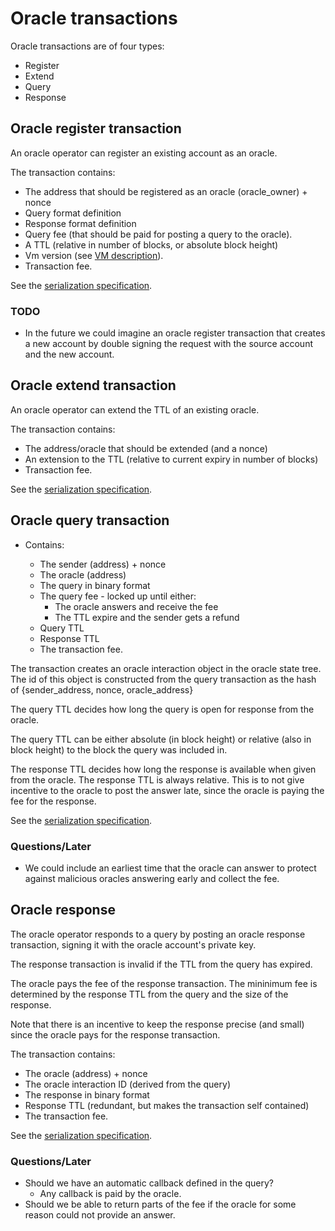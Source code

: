 # Oracle transactions

Oracle transactions are of four types:

- Register
- Extend
- Query
- Response

## Oracle register transaction

An oracle operator can register an existing account as an oracle.

The transaction contains:

- The address that should be registered as an oracle (oracle_owner) + nonce
- Query format definition
- Response format definition
- Query fee (that should be paid for posting a query to the oracle).
- A TTL (relative in number of blocks, or absolute block height)
- Vm version (see [VM description](../contracts/contract_vms.md)).
- Transaction fee.

See the [serialization specification](/serializations.md#oracle-register-transaction).

### TODO

- In the future we could imagine an oracle register transaction that
  creates a new account by double signing the request with the source
  account and the new account.

## Oracle extend transaction

An oracle operator can extend the TTL of an existing oracle.

The transaction contains:
- The address/oracle that should be extended (and a nonce)
- An extension to the TTL (relative to current expiry in number of blocks)
- Transaction fee.

See the [serialization specification](/serializations.md#oracle-extend-transaction).

## Oracle query transaction

- Contains:

  - The sender (address) + nonce
  - The oracle (address)
  - The query in binary format
  - The query fee - locked up until either:
    - The oracle answers and receive the fee
    - The TTL expire and the sender gets a refund
  - Query TTL
  - Response TTL
  - The transaction fee.

The transaction creates an oracle interaction object in the oracle
state tree. The id of this object is constructed from the query
transaction as the hash of {sender_address, nonce, oracle_address}

The query TTL decides how long the query is open for response from the
oracle.

The query TTL can be either absolute (in block height) or relative
(also in block height) to the block the query was included in.

The response TTL decides how long the response is available when given
from the oracle. The response TTL is always relative. This is to not
give incentive to the oracle to post the answer late, since the oracle
is paying the fee for the response.

See the [serialization specification](/serializations.md#oracle-query-transaction).

### Questions/Later

- We could include an earliest time that the oracle can answer to
protect against malicious oracles answering early and collect the fee.

## Oracle response

The oracle operator responds to a query by posting an oracle response
transaction, signing it with the oracle account's private key.

The response transaction is invalid if the TTL from the query has
expired.

The oracle pays the fee of the response transaction. The mininimum fee
is determined by the response TTL from the query and the size of the
response.

Note that there is an incentive to keep the response precise (and
small) since the oracle pays for the response transaction.

The transaction contains:

- The oracle (address) + nonce
- The oracle interaction ID (derived from the query)
- The response in binary format
- Response TTL (redundant, but makes the transaction self contained)
- The transaction fee.

See the [serialization specification](/serializations.md#oracle-response-transaction).

### Questions/Later

- Should we have an automatic callback defined in the query?
  - Any callback is paid by the oracle.
- Should we be able to return parts of the fee if the oracle for some
  reason could not provide an answer.
